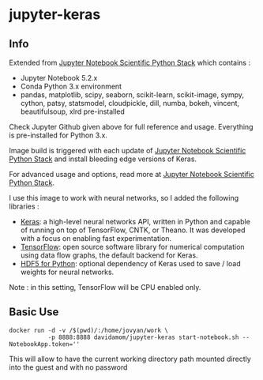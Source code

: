 # jupyter-keras

## Info
Extended from [Jupyter Notebook Scientific Python Stack](https://github.com/jupyter/docker-stacks/tree/master/scipy-notebook) which contains :

* Jupyter Notebook 5.2.x
* Conda Python 3.x environment
* pandas, matplotlib, scipy, seaborn, scikit-learn, scikit-image, sympy, cython, patsy, statsmodel, cloudpickle, dill, numba, bokeh, vincent, beautifulsoup, xlrd pre-installed

Check Jupyter Github given above for full reference and usage. Everything is pre-installed for Python 3.x.

Image build is triggered with each update of [Jupyter Notebook Scientific Python Stack](https://github.com/jupyter/docker-stacks/tree/master/scipy-notebook) and install bleeding edge versions of Keras.

For advanced usage and options, read more at [Jupyter Notebook Scientific Python Stack](https://github.com/jupyter/docker-stacks/tree/master/scipy-notebook).

I use this image to work with neural networks, so I added the following libraries :

* [Keras](http://keras.io/): a high-level neural networks API, written in Python and capable of running on top of TensorFlow, CNTK, or Theano. It was developed with a focus on enabling fast experimentation.
* [TensorFlow](https://www.tensorflow.org/): open source software library for numerical computation using data flow graphs, the default backend for Keras.
* [HDF5 for Python](http://www.h5py.org/): optional dependency of Keras used to save / load weights for neural networks.

Note : in this setting, TensorFlow will be CPU enabled only.

## Basic Use

```
docker run -d -v /$(pwd)/:/home/jovyan/work \
           -p 8888:8888 davidamom/jupyter-keras start-notebook.sh --NotebookApp.token=''
```
This will allow to have the current working directory path mounted directly into the guest and with no password